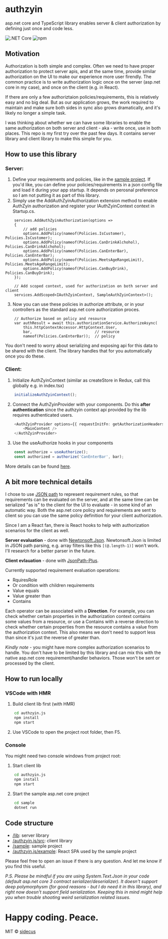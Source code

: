 # authzyin
asp.net core and TypeScript library enables server & client authorization by defining just once and code less.

![.NET Core](https://github.com/sidecus/authzyin/workflows/.NET%20Core/badge.svg)
![npm](https://github.com/sidecus/authzyin/workflows/npm/badge.svg)

## Motivation
Authorization is both simple and complex. Often we need to have proper authorization to protect server apis, and at the same time, provide similar authorization on the UI to make our experience more user firendly. The common practice is to write authorization logic once on the server (asp.net core in my case), and once on the client (e.g. in React).

If there are only a few authoriztaion policies/requirements, this is relatively easy and no big deal. But as our application grows, the work required to maintain and make sure both sides in sync also grows dramatically, and it's likely no longer a simple task.

I was thinking about whether we can have some libraries to enable the same authorization on both server and client - aka - write once, use in both places. This repo is my first try over the past few days.
It contains server library and client library to make this simple for you.

## How to use this library
### Server:
1.  Define your requirements and policies, like in the [sample project](https://github.com/sidecus/authzyin/blob/master/sample/AuthN/Requirements.cs). If you'd like, you can define your policies/requirements in a json config file and load it during your app startup. It depends on perosnal preference so I am not putting it as part of this library.
2. Simply use the AddAuthZyinAuthorization extension method to enable AuthZyin authorization and register your IAuthZyinContext context in Startup.cs.
```CSharp
    services.AddAuthZyinAuthorization(options =>
    {
        // add policies
        options.AddPolicy(nameof(Policies.IsCustomer), Policies.IsCustomer);
        options.AddPolicy(nameof(Policies.CanDrinkAlchohol), Policies.CanDrinkAlchohol);
        options.AddPolicy(nameof(Policies.CanEnterBar), Policies.CanEnterBar);
        options.AddPolicy(nameof(Policies.MeetsAgeRangeLimit), Policies.MeetsAgeRangeLimit);
        options.AddPolicy(nameof(Policies.CanBuyDrink), Policies.CanBuyDrink);
    });

    // Add scoped context, used for authorization on both server and client
    services.AddScoped<IAuthZyinContext, SampleAuthZyinContext>();
```
3. Now you can use these policies in authorize attribute, or in your controllers as the standard asp.net core authorization proces.
```CSharp
    // Authorize based on policy and resource
    var authResult = await this.authorizationService.AuthorizeAsync(
        this.httpContextAccessor.HttpContext.User,
        bar,                            // resource
        nameof(Policies.CanEnterBar));  // policy
```
You don't need to worry about serializing and exposing api for this data to be shared with the client. The library handles that for you automatically once you do these.

### Client:
1. Initialize AuthZyinContext (similar as createStore in Redux, call this globally e.g. in index.tsx)
```TypeScript
    initializeAuthZyinContext();
```
2. Connect the AuthZyinProvider with your components. Do this **after authentication** since the authzyin context api provided by the lib requires authenticated users.
```TypeScript
    <AuthZyinProvider options={{ requestInitFn: getAuthorizationHeadersAsync }}>
        <MainContent />
    </AuthZyinProvider>
```
3. Use the useAuthorize hooks in your components
```TypeScript
    const authorize = useAuthorize();
    const authorized = authorize('CanEnterBar', bar);
```
More details can be found [here](https://github.com/sidecus/authzyin/tree/master/authzyin.js).

## A bit more technical details
I chose to use [JSON path](https://goessner.net/articles/JsonPath/) to represent requirement rules, so that requirements can be evaluated on the server, and at the same time can be serialized "as is" to the client for the UI to evaluate - in some kind of an automatic way. Both the asp.net core policy and requirements are sent to client so you can use the same policy definition for your client authorization.

Since I am a React fan, there is React hooks to help with authorization scenarios for the client as well.

**Server evaluation** - done with [Newtonsoft.Json](https://www.newtonsoft.com/json). Newtonsoft.Json is limited in JSON path parsing, e.g. array filters like this ```[(@.length-1)]``` won't work. I'll research for a better parser in the future.

**Client evlauation** - done with [JsonPath-Plus](https://www.npmjs.com/package/jsonpath-plus).

Currently supported requirement evaluation operations:
- RquiresRole
- Or condition with children requirements
- Value equals
- Value greater than
- Contains

Each operator can be associated with a **Direction**. For example, you can check whether certain properties in the authorization context contains some values from a resource, or use a Contains with a reverse direction to check whether certain properties from the resource contains a value from the authorization context. This also means we don't need to support less than since it's just the reverse of greater than.

*Kindly note* - you might have more complex authorization scenarios to handle. You don't have to be limited by this library and can mix this with the native asp.net core requirement/handler behaviors. Those won't be sent or processed by the client.

## How to run locally
### VSCode with HMR
1. Build client lib first (with HMR)
```bash
    cd authzyin.js
    npm install
    npm start
```
2. Use VSCode to open the project root folder, then F5.

### Console
You might need two console windows from project root:
1. Start client lib
```bash
    cd authzyin.js
    npm install
    npm start
```
2. Start the sample asp.net core project
```bash
    cd sample
    dotnet run
```

## Code structure
- [/lib](https://github.com/sidecus/authzyin/tree/master/lib): server library
- [/authzyin.js/src](https://github.com/sidecus/authzyin/tree/master/authzyin.js/src): client library
- [/sample](https://github.com/sidecus/authzyin/tree/master/sample): sample project
- [/authzyin.js/example](https://github.com/sidecus/authzyin/tree/master/authzyin.js/example): React SPA used by the sample project

Please feel free to open an issue if there is any question. And let me know if you find this useful.

*P.S. Please be mindful if you are using System.Text.Json in your code (default asp.net core 3 contract serializer/deserializer). It doesn't support deep polymorphysm (for good reasons - but I do need it in this library), and right now doesn't support field serialization. Keeping this in mind might help you when trouble shooting weird serialization related issues.*

# Happy coding. Peace.
MIT © [sidecus](https://github.com/sidecus)
